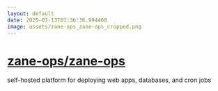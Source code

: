 ```yaml
---
layout: default
date: 2025-07-13T01:36:36.994468
image: assets/zane-ops_zane-ops_cropped.png
---
```


# [zane-ops/zane-ops](https://github.com/zane-ops/zane-ops)

self-hosted platform for deploying web apps, databases, and cron jobs
